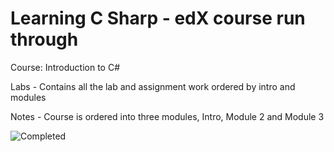 # Learning C Sharp - edX course run through

Course: Introduction to C#

Labs - Contains all the lab and assignment work ordered by intro and modules

Notes - Course is ordered into three modules, Intro, Module 2 and Module 3

![Completed](/compelted.PNG)
